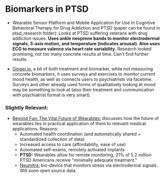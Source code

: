 # Biomarkers in PTSD

 - Wearable Sensor Platform and Mobile Application for Use in Cognitive Behavioral Therapy for Drug Addiction and PTSD (paper can be found in ptsd_research folder): Looks at PTSD suffering veterans with drug addiction issues. **Uses ankle neoprene bands to monitor electrodermal signals, 3-axis motion, and temperature (indicates arousal). Also uses ECG to measure valence via heart rate variability.** Research looked promising, not too many concrete results at time. Can't find further results.

 - [Ginger.io:](https://ginger.io/evidence/) a bit of both treatment and biomarker, while not measuring concrete biomarkers, it uses surveys and exercises to monitor current mood health, as well as connects users to psychiatrists via facetime. Surveys and other already used forms of qualitatively looking at mood may be something to look at (also their treatment and communication with psychiatrist format is very smart).



### Slightly Relevant:

 - [Beyond Fun: The Vital Future of Wearables:](http://www.fastcodesign.com/3042674/the-vital-if-unfun-future-of-wearables) discusses how the future of wearables lies in practical application of them to relevant medical applications. Reasons:
    - Automated health coordination (and automatically shared + standardized collection of data) 
    - Increased access to care (affordability, ease of use)
    - Automated self-exams, remotely activated implants
    - **PTSD:** Wearables allow for remote monitoring, 21% of 5.2 million PTSD Americans receive "minimally adequate treatment."
    - [Neumitra:](https://neumitra.com/research) bio-device that monitors stress via electrodermal signals. Will soon open source data.